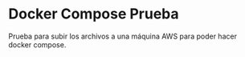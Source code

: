 # Docker Compose Prueba
Prueba para subir los archivos a una máquina AWS para poder hacer docker compose.
